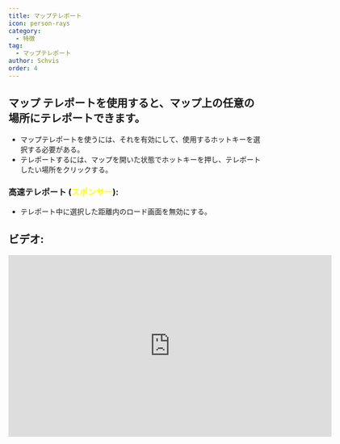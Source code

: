 ```yaml
---
title: マップテレポート
icon: person-rays
category:
  - 特徴
tag:
  - マップテレポート
author: Schvis
order: 4
---
```


## マップ テレポートを使用すると、マップ上の任意の場所にテレポートできます。
- マップテレポートを使うには、それを有効にして、使用するホットキーを選択する必要がある。
- テレポートするには、マップを開いた状態でホットキーを押し、テレポートしたい場所をクリックする。

### 高速テレポート (<span style='color:yellow;'>スポンサー</span>):
- テレポート中に選択した距離内のロード画面を無効にする。

## ビデオ:

<div class="iframe-container"><iframe width="640" height="360" src="https://www.youtube.com/embed/Xm3mTEbIE9g?list=PL5eI1Tb64p56g27qfYk7VuFTz4FK6YrKa" title="Korepi - Map TP/Fast TP" frameborder="0" allow="accelerometer; autoplay; clipboard-write; encrypted-media; gyroscope; picture-in-picture; web-share" allowfullscreen></iframe></div>

